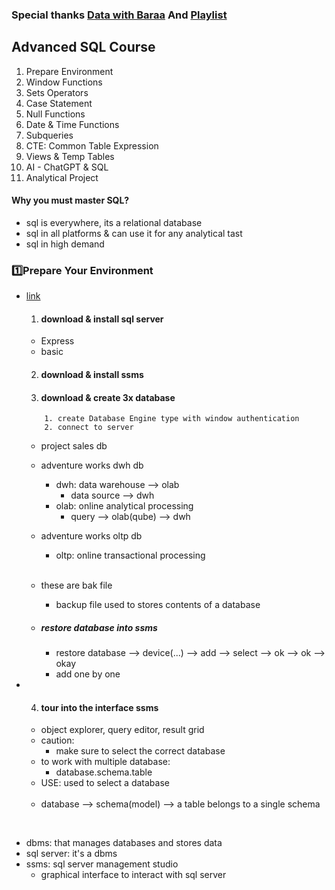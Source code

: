 ### Special thanks [Data with Baraa](https://www.youtube.com/@DataWithBaraa) And [Playlist](https://www.youtube.com/playlist?list=PLNcg_FV9n7qZY_2eAtUzEUulNjTJREhQe)

## Advanced SQL Course
1. Prepare Environment
2. Window Functions
3. Sets Operators
4. Case Statement
5. Null Functions
6. Date & Time Functions
7. Subqueries
8. CTE: Common Table Expression
9. Views & Temp Tables
10. AI - ChatGPT & SQL
11. Analytical Project

#### Why you must master SQL?
- sql is everywhere, its a relational database
- sql in all platforms & can use it for any analytical tast
- sql in high demand


### 1️⃣Prepare Your Environment
- [link](https://www.datawithbaraa.com/sql-introduction/advanced-sql-thank-you/)
    1. #### download & install sql server
    - Express
    - basic


    2. #### download & install ssms

    3. #### download & create 3x database
    ```
        1. create Database Engine type with window authentication
        2. connect to server
    ```
    - project sales db
    - adventure works dwh db
        - dwh: data warehouse --> olab
            - data source --> dwh
        - olab: online analytical processing
            - query --> olab(qube) --> dwh
    - adventure works oltp db
        - oltp: online transactional  processing
        <br>

    - these are bak file
        - backup file used to stores contents of a database

    - ##### restore database into ssms
        - restore database --> device(...) --> add --> select --> ok --> ok --> okay
        - add one by one


- 4. #### tour into the interface ssms
    - object explorer, query editor, result grid
    - caution:
        - make sure to select the correct database
    - to work with multiple database:
        - database.schema.table
    - USE: used to select a database
    <br>

    - database --> schema(model) --> a table belongs to a single schema

<br>

- dbms: that manages databases and stores data
- sql server: it's a dbms 
- ssms: sql server management studio
    - graphical interface to interact with sql server